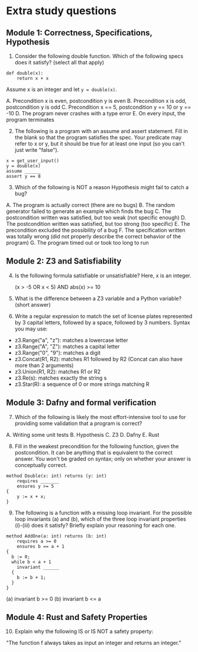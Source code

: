 # Extra study questions

## Module 1: Correctness, Specifications, Hypothesis

1. Consider the following double function. Which of the following specs does
it satisfy?
(select all that apply)

```
def double(x):
    return x + x
```

Assume x is an integer and let `y = double(x)`.

A. Precondition x is even, postcondition y is even
B. Precondition x is odd, postcondition y is odd
C. Precondition x == 5, postcondition y == 10 or y == -10
D. The program never crashes with a type error
E. On every input, the program terminates

2. The following is a program with an assume and assert statement.
Fill in the blank so that the program satisfies the spec.
Your predicate may refer to x or y, but it should be true for at
least one input (so you can't just write "false").

```
x = get_user_input()
y = double(x)
assume ______
assert y == 8
```

3. Which of the following is NOT a reason Hypothesis might fail to catch a bug?

A. The program is actually correct (there are no bugs)
B. The random generator failed to generate an example which finds the bug
C. The postcondition written was satisfied, but too weak (not specific enough)
D. The postcondition written was satisfied, but too strong (too specific)
E. The precondition excluded the possibility of a bug
F. The specification written was totally wrong (did not properly describe the
    correct behavior of the program)
G. The program timed out or took too long to run

## Module 2: Z3 and Satisfiability

4. Is the following formula satisfiable or unsatisfiable?
Here, x is an integer.

    (x > -5 OR x < 5) AND abs(x) >= 10

5. What is the difference between a Z3 variable and a Python variable?
(short answer)

6. Write a regular expression to match the set of license plates represented
by 3 capital letters, followed by a space, followed by 3 numbers.
Syntax you may use:
- z3.Range("a", "z"): matches a lowercase letter
- z3.Range("A", "Z"): matches a capital letter
- z3.Range("0", "9"): matches a digit
- z3.Concat(R1, R2): matches R1 followed by R2 (Concat can also have more than 2 arguments)
- z3.Union(R1, R2): matches R1 or R2
- z3.Re(s): matches exactly the string s
- z3.Star(R): a sequence of 0 or more strings matching R

## Module 3: Dafny and formal verification

7. Which of the following is likely the most effort-intensive tool to use
for providing some validation that a program is correct?

A. Writing some unit tests
B. Hypothesis
C. Z3
D. Dafny
E. Rust

8. Fill in the weakest precondition for the following function,
given the postcondition.
It can be anything that is equivalent to the correct answer.
You won't be graded on syntax; only on whether your answer is conceptually correct.
```
method Double(x: int) returns (y: int)
    requires _______
    ensures y >= 5
{
    y := x + x;
}
```

9. The following is a function with a missing loop invariant.
For the possible loop invariants (a) and (b),
which of the three loop invariant properties (i)-(iii)
does it satisfy?
Briefly explain your reasoning for each one.

```
method AddOne(a: int) returns (b: int)
    requires a >= 0
    ensures b == a + 1
{
  b := 0;
  while b < a + 1
    invariant ______
  {
    b := b + 1;
  }
}
```

(a) invariant b >= 0
(b) invariant b <= a

## Module 4: Rust and Safety Properties

10. Explain why the following IS or IS NOT a safety property:

"The function f always takes as input an integer and returns an integer."
